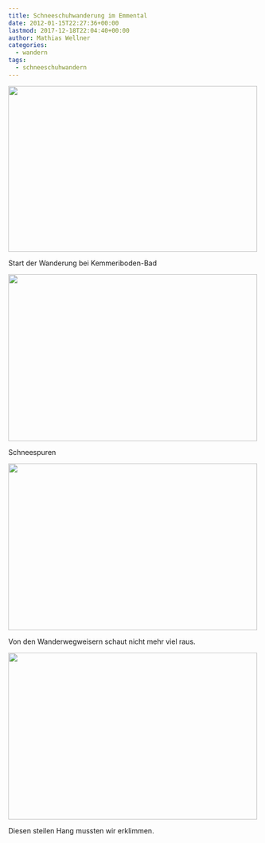 ```yaml
---
title: Schneeschuhwanderung im Emmental
date: 2012-01-15T22:27:36+00:00
lastmod: 2017-12-18T22:04:40+00:00
author: Mathias Wellner
categories:
  - wandern
tags:
  - schneeschuhwandern
---
```

<div style="width: 510px" class="wp-caption aligncenter">
  <img src="https://lh3.googleusercontent.com/-MKJCcqsEkn8/TxwqnQa53UI/AAAAAAAAAS0/-3h-jyJA2hM/s800/MW_20120114_1742.jpg" height="333" width="500" />
  
  <p class="wp-caption-text">
    Start der Wanderung bei Kemmeriboden-Bad<br />
  </p>
</div>

<div style="width: 510px" class="wp-caption aligncenter">
  <img src="https://lh4.googleusercontent.com/-cNyYc0qHTOY/TxwqnOxnsnI/AAAAAAAAASw/8gRg6Ai_mzs/s800/MW_20120114_1753.jpg" height="335" width="500" />
  
  <p class="wp-caption-text">
    Schneespuren<br />
  </p>
</div>

<div style="width: 510px" class="wp-caption aligncenter">
  <img src="https://lh6.googleusercontent.com/-e0jn2BIIWOI/TxwqoGydW1I/AAAAAAAAAS8/7-DzM20qP0k/s800/MW_20120115_1763.jpg" height="335" width="500" />
  
  <p class="wp-caption-text">
    Von den Wanderwegweisern schaut nicht mehr viel raus.<br />
  </p>
</div>

<div style="width: 510px" class="wp-caption aligncenter">
  <img src="https://lh4.googleusercontent.com/-1vZ_t8AX1yc/TxwqoshpG0I/AAAAAAAAATI/jaEkoPjZz1w/s800/MW_20120115_1769.jpg" height="335" width="500" />
  
  <p class="wp-caption-text">
    Diesen steilen Hang mussten wir erklimmen.<br />
  </p>
</div>